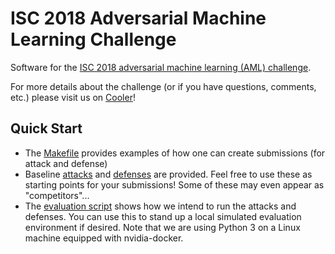 # ISC 2018 Adversarial Machine Learning Challenge 

Software for the [ISC 2018 adversarial machine learning (AML) challenge](https://challenges.jhuapl.edu/c/aml/).

For more details about the challenge (or if you have questions, comments, etc.) please visit us on [Cooler](https://cooler.jhuapl.edu/groups/profile/300279/isc-adversarial-machine-learning-challenge)!


## Quick Start

- The [Makefile](./src/Makefile) provides examples of how one can create submissions (for attack and defense)
- Baseline [attacks](src/attacks) and [defenses](src/defenses) are provided.  Feel free to use these as starting points for your submissions!  Some of these may even appear as "competitors"...
- The [evaluation script](./src/evaluate_submissions.py) shows how we intend to run the attacks and defenses.  You can use this to stand up a local simulated evaluation environment if desired.  Note that we are using Python 3 on a Linux machine equipped with nvidia-docker.
